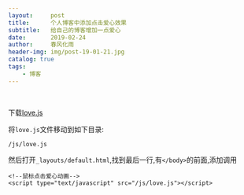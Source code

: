 ```yaml
---
layout:     post
title:      个人博客中添加点击爱心效果
subtitle:   给自己的博客增加一点爱心
date:       2019-02-24
author:     春风化雨
header-img: img/post-19-01-21.jpg
catalog: true
tags:
    - 博客
---
```


​    

下载[love.js](https://github.com/cfhyxxj/cfhyxxj.github.io/blob/master/js/love.js)

将```love.js```文件移动到如下目录:

```
/js/love.js
```

然后打开`_layouts/default.html`,找到最后一行,有`</body>`的前面,添加调用

```
<!--鼠标点击爱心动画-->
<script type="text/javascript" src="/js/love.js"></script>
```



